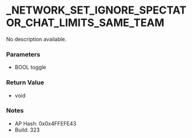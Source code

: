 # _NETWORK_SET_IGNORE_SPECTATOR_CHAT_LIMITS_SAME_TEAM

No description available.

### Parameters
* BOOL toggle

### Return Value
* void

### Notes
* AP Hash: 0x0x4FFEFE43
* Build: 323

